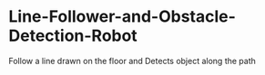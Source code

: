 # Line-Follower-and-Obstacle-Detection-Robot
Follow a line drawn on the floor and Detects object along the path

